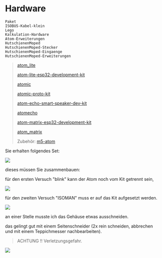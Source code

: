 # Hardware

```{toctree}
Paket
ISOBUS-Kabel-klein
Lego
Kalkulation-Hardware
Atom-Erweiterungen
HutschienenMoped
HutschienenMoped-Stecker
HutschienenMoped-Eingaenge
HutschienenMoped-Erweiterungen
```

> [atom_lite](https://docs.m5stack.com/#/en/core/atom_lite)
> 
> [atom-lite-esp32-development-kit](https://m5stack.com/products/atom-lite-esp32-development-kit)
> 
> [atomic](https://docs.m5stack.com/#/en/atom/atomic)
> 
> [atomic-proto-kit](https://m5stack.com/products/atomic-proto-kit)
> 
> [atom-echo-smart-speaker-dev-kit](https://m5stack.com/collections/m5-atom/products/atom-echo-smart-speaker-dev-kit)
> 
> [atomecho](https://docs.m5stack.com/#/en/atom/atomecho)
> 
> [atom-matrix-esp32-development-kit](https://m5stack.com/collections/m5-atom/products/atom-matrix-esp32-development-kit)
> 
> [atom_matrix](https://docs.m5stack.com/#/en/core/atom_matrix)
> 
> Zubehör: [m5-atom](https://m5stack.com/collections/m5-atom)

Sie erhalten folgendes Set:

![](https://user-images.githubusercontent.com/69573151/92921462-5e8d0b80-f434-11ea-88dc-c8c5131297e3.jpg)


dieses müssen Sie zusammenbauen:

für den ersten Versuch "blink" kann der Atom noch vom Kit getrennt sein,

![](https://user-images.githubusercontent.com/69573151/92921723-e70bac00-f434-11ea-9c39-b5415906eb68.jpeg)

für den zweiten Versuch "ISOMAN" muss er auf das Kit aufgesetzt werden.

![](https://user-images.githubusercontent.com/69573151/92921877-276b2a00-f435-11ea-9e7c-dc57f70c3fec.jpeg)

an einer Stelle musste ich das Gehäuse etwas ausschneiden.

das gelingt gut mit einem Seitenschneider (2x rein schneiden, abbrechen und mit einem Teppichmesser nachbearbeiten).

> ACHTUNG !! Verletzungsgefahr.

![](https://user-images.githubusercontent.com/69573151/92921988-56819b80-f435-11ea-9ab6-7a02bed56b59.jpeg)
